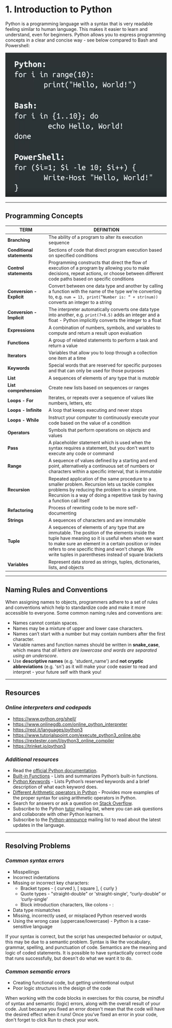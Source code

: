 # 1. Introduction to Python

Python is a programming language with a syntax that is very readable feeling similar to human language. This makes it easier to learn and understand, even for beginners. Python allows you to express programming concepts in a clear and concise way - see below compared to Bash and Powershell:

![Code snippet printing "Hello World" in Python, Bash and Powershell](images/hello-world-comparison.png 'Code snippet printing "Hello World" in Python, Bash and Powershell')

---

## Programming Concepts

| TERM | DEFINITION |
| --- | --- |
| **Branching** | The ability of a program to alter its execution sequence |
| **Conditional statements** | Sections of code that direct program execution based on specified conditions |
| **Control statements** | Programming constructs that direct the flow of execution of a program by allowing you to make decisions, repeat actions, or choose between different code paths based on specific conditions |
| **Conversion - Explicit** | Convert between one data type and another by calling a function with the name of the type we're converting to, e.g. `num = 13, print(”Number is: “ + str(num))` converts an integer to a string |
| **Conversion - Implicit** | The interpreter automatically converts one data type into another, e.g. `print(7+8.5)` adds an integer and a float - Python implicitly converts the integer to a float |
| **Expressions** | A combination of numbers, symbols, and variables to compute and return a result upon evaluation |
| **Functions** | A group of related statements to perform a task and return a value |
| **Iterators** | Variables that allow you to loop through a collection one item at a time |
| **Keywords** | Special words that are reserved for specific purposes and that can only be used for those purposes |
| **List** | A sequences of elements of any type that is *mutable* |
| **List comprehension** | Create new lists based on sequences or ranges |
| **Loops - For** | Iterates, or repeats over a sequence of values like numbers, letters, etc |
| **Loops - Infinite** | A loop that keeps executing and never stops |
| **Loops - While** | Instruct your computer to continuously execute your code based on the value of a condition |
| **Operators** | Symbols that perform operations on objects and values |
| **Pass** | A placeholder statement which is used when the syntax requires a statement, but you don't want to execute any code or command |
| **Range** | A sequence of values defined by a starting and end point, alternatively a continuous set of numbers or characters within a specific interval, that is *immutable* |
| **Recursion** | Repeated application of the same procedure to a smaller problem. Recursion lets us tackle complex problems by reducing the problem to a simpler one. Recursion is a way of doing a repetitive task by having a function call itself |
| **Refactoring** | Process of rewriting code to be more self-documenting |
| **Strings** | A sequences of characters and are immutable |
| **Tuple** | A sequences of elements of any type that are immutable. The position of the elements inside the tuple have meaning so it is useful when when we want to make sure an element in a certain position or index refers to one specific thing and won't change. We write tuples in parentheses instead of square brackets |
| **Variables** | Represent data stored as strings, tuples, dictionaries, lists, and objects |

---

## Naming Rules and Conventions

When assigning names to objects, programmers adhere to a set of rules and conventions which help to standardize code and make it more accessible to everyone. Some common naming rules and conventions are:

- Names cannot contain spaces.
- Names may be a mixture of upper and lower case characters.
- Names can’t start with a number but may contain numbers after the first character.
- Variable names and function names should be written in **snake_case**, which means that *all letters are lowercase and words are separated using an underscore*.
- Use **descriptive names** (e.g. 'student_name') and **not cryptic abbreviations** (e.g. 'sn') as it will make your code easier to read and interpret - your future self with thank you!

---

## Resources

### *Online interpreters and codepads*

- <https://www.python.org/shell/>
- <https://www.onlinegdb.com/online_python_interpreter>
- <https://repl.it/languages/python3>
- <https://www.tutorialspoint.com/execute_python3_online.php>
- <https://rextester.com/l/python3_online_compiler>
- <https://trinket.io/python3>

### *Additional resources*

- Read the [official Python documentation](https://docs.python.org/3/).
- [Built-in Functions](https://docs.python.org/3/library/functions.html) - Lists and summarizes Python’s built-in functions.
- [Python Keywords](https://www.w3schools.com/python/python_ref_keywords.asp) - Lists Python’s reserved keywords and a brief description of what each keyword does.
- [Different Arithmetic operators in Python](https://flexiple.com/python/arithmetic-operators-in-python/) - Provides more examples of the proper syntax for using arithmetic operators in Python.
- Search for answers or ask a question on [Stack Overflow](https://stackoverflow.com/).
- Subscribe to the Python [tutor](https://mail.python.org/mailman/listinfo/tutor) mailing list, where you can ask questions and collaborate with other Python learners.
- Subscribe to the [Python-announce](https://mail.python.org/mailman/listinfo/python-announce-list) mailing list to read about the latest updates in the language.

---

## Resolving Problems

### *Common syntax errors*

- Misspellings
- Incorrect indentations
- Missing or incorrect key characters:
  - Bracket types - ( curved ), \[ square ], { curly }
  - Quote types - "straight-double" or 'straight-single', “curly-double” or ‘curly-single’
  - Block introduction characters, like colons - :
- Data type mismatches
- Missing, incorrectly used, or misplaced Python reserved words
- Using the wrong case (uppercase/lowercase) - Python is a case-sensitive language

If your syntax is correct, but the script has unexpected behavior or output, this may be due to a semantic problem. Syntax is like the vocabulary, grammar, spelling, and punctuation of code. Semantics are the meaning and logic of coded statements. It is possible to have syntactically correct code that runs successfully, but doesn't do what we want it to do.

### *Common semantic errors*

- Creating functional code, but getting unintentional output
- Poor logic structures in the design of the code

When working with the code blocks in exercises for this course, be mindful of syntax and semantic (logic) errors, along with the overall result of your code. Just because you fixed an error doesn't mean that the code will have the desired effect when it runs! Once you’ve fixed an error in your code, don't forget to click Run to check your work.
